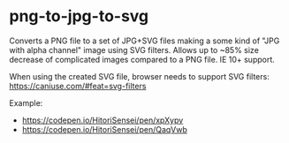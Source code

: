 # png-to-jpg-to-svg
Converts a PNG file to a set of JPG+SVG files making a some kind of "JPG with alpha channel" image using SVG filters.
Allows up to ~85% size decrease of complicated images compared to a PNG file.
IE 10+ support.

When using the created SVG file, browser needs to support SVG filters:
https://caniuse.com/#feat=svg-filters

Example:
* https://codepen.io/HitoriSensei/pen/xpXypv
* https://codepen.io/HitoriSensei/pen/QaqVwb

